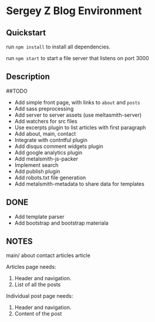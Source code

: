 # Sergey Z Blog Environment

## Quickstart

run `npm install` to install all dependencies.

run `npm start` to start a file server that listens on port 3000

## Description

##TODO
  * Add simple front page, with links to `about` and `posts`
  * Add sass preprocessing
  * Add server to server assets (use meltasmith-server)
  * Add watchers for src files
  * Use excerpts plugin to list articles with first paragraph
  * Add about, main, contact
  * Integrate with contntful plugin
  * Add disqus comment widgets plugin
  * Add google analytics plugin
  * Add metalsmith-js-packer
  * Implement search
  * Add publish plugin
  * Add robots.txt file generation
  * Add metalsmith-metadata to share data for templates

## DONE

  * Add template parser
  * Add bootstrap and bootstrap materiala

## NOTES

main/
  about
  contact
  articles
  article

Articles page needs:

1. Header and navigation.
2. List of all the posts

Individual post page needs:

1. Header and navigation.
2. Content of the post







